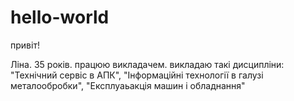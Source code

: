 # hello-world

привіт!

Ліна. 35 років. працюю викладачем. викладаю такі дисципліни: "Технічний  сервіс в АПК", "Інформаційні технології в галузі металообробки", "Експлуаьакція  машин і обладнання"
